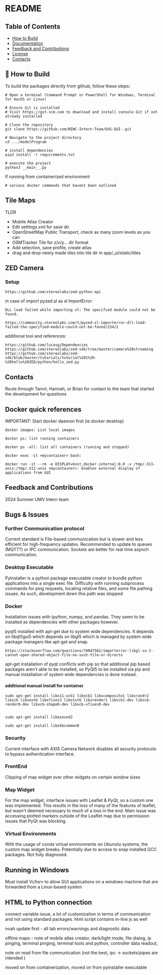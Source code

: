 # README 

## Table of Contents 

<!-- - [About](#-about) -->
<!-- - [Certification](#-certification) -->
- [How to Build](#-how-to-build)
- [Documentation](#-documentation)
- [Feedback and Contributions](#-feedback-and-contributions)
- [License](#-license)
- [Contacts](#%EF%B8%8F-contacts)





## 📝 How to Build

To build the packages directly from github, follow these steps:

```shell
# Open a terminal (Command Prompt or PowerShell for Windows, Terminal for macOS or Linux)

# Ensure Git is installed
# Visit https://git-scm.com to download and install console Git if not already installed

# Clone the repository
git clone https://github.com/NIWC-Intern-Team/GUS-GUI-.git

# Navigate to the project directory
cd .../modelProgram

# install dependencies 
pip3 install -r requirements.txt 

# execute the project
python3 __main__.py

```

If running from containerized environment 
```shell 
# various docker commands that havent been outlined 
```



## Tile Maps 
TLDR 
- Mobile Atlas Creator 
- Edit settings.xml for save dir 
- OpenStreetMap Public Transport, check as many zoom levels as you can 
- OSMTracker Tile for z/x/y... dir format 
- Add selection, save profile, create atlas 
- drag and drop newly made tiles into tile dir in app/_ui/static/tiles


## ZED Camera 

### Setup   
    https://github.com/stereolabs/zed-python-api

in case of 
    import pyzed.sl as sl
ImportError: 

    DLL load failed while importing sl: The specified module could not be found.

    https://community.stereolabs.com/t/pyzed-sl-importerror-dll-load-failed-the-specified-module-could-not-be-found/234/2

additional tool and references:
   
    https://github.com/lucasg/Dependencies
    https://github.com/stereolabs/zed-sdk/tree/master/camera%20streaming
    https://github.com/stereolabs/zed-sdk/blob/master/tutorials/tutorial%201%20-%20hello%20ZED/python/hello_zed.py

## Contacts 
Route through Tanvir, Hannah, or Brian for contact to the team that started the development for questions 
## Docker quick references 
IMPORTANT: Start docker daemon first (ie docker desktop)

    docker images: List local images 

    docker ps: list running containers 

    docker ps -all: list all containers (running and stopped)

    docker exec -it <mycontainer> bash: 

    docker run -it --rm -e DISPLAY=host.docker.internal:0.0 -v /tmp/.X11-unix:/tmp/.X11-unix <mycontainer>: Enables external display of applications from GUI 


## Feedback and Contributions 
2024 Summer UMV Intern team 



## Bugs & Issues 

### Further Communication protocol 
Current standard is File-based communication but is slower and less efficient for high-frequency updates. Recommended to update to queues (MQTT?) or IPC communication. 
Sockets are better for real time asynch communication.

### Desktop Executable
PyInstaller is a python package executable creator to bundle python applications into a single exec file. Difficulty with running subprocess commands for ping requests, 
locating relative files, and some file pathing issues. As such, development down this path was stopped 

### Docker 
Installation issues with ipython, numpy, and pandas. They seem to be installed as dependencies with other packages however. 

pyqt5 installed with apt-get due to system wide dependencies. It depends on libqt5gui5 which depends on libgl5 which is managed by system wide package managers like apt-get and snap.

    https://stackoverflow.com/questions/74047562/importerror-libgl-so-1-cannot-open-shared-object-file-no-such-file-or-directo

apt-get installation of pyqt conflicts with pip so that additional pip based packages aren't able to be installed, so PyQt5 to be installed via pip and manual installation of system wide dependencies is done instead. 

#### additional manual install for container 
    sudo apt-get install libx11-xcb1 libxcb1 libxcomposite1 libxrandr2 libxi6 libxext6 libxfixes3 libxtst6 libxrender1 libxcb1-dev libxcb-render0-dev libxcb-shape0-dev libxcb-xfixes0-dev


    sudo apt-get install libasound2

    sudo apt-get install libxkbcommon0

### Security 
Current interface with AXIS Camera Network disables all security protocols to bypass authentication interface. 

### FrontEnd 
Clipping of map widget over other widgets on certain window sizes 

### Map Widget 
For the map widget, interface issues with Leaflet & PyQt, so a custom one was implemented. This results in the loss of many of the features of leaflet, but wasn't deemed necessary to much of a loss in the end. Main issue was accessing plotted markers outside of the Leaflet map due to permission issues that PyQt was blocking. 

### Virtual Environments 
With the usage of conda virtual environments on Ubunutu systems, the custom map widget breaks. Potentially due to access to snap installed GCC packages. Not fully diagnosed. 

## Running in Windows 
Must install VcXsrv to allow GUI applications on a windows machine that are forwarded from a Linux-based system 

## HTML to Python connection 
connect variable issue, a lot of customization in terms of communication and not using standard packages. html script contains in-line js as well


noah update first - all tab errors/warnings and diagnostic data 

offline maps - note of mobile atlas creator, dark/light mode, file dialog, ip pinging, terminal pinging, terminal tools and python, controller data readout, 

note on read from file communication (not the best, ipc -> sockets/pipes are intended )

moved on from containerization, moved on from pyinstaller executable